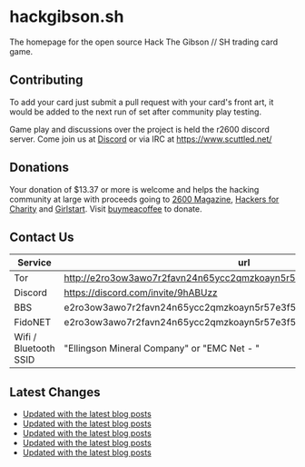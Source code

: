 # hackgibson.sh
The homepage for the open source Hack The Gibson // SH trading card game.


## Contributing

To add your card just submit a pull request with your card's front art, it would be added to the next run of set after community play testing.

Game play and discussions over the project is held the r2600 discord server. Come join us at [Discord](https://discord.com/invite/9hABUzz) or via IRC at https://www.scuttled.net/


## Donations

Your donation of $13.37 or more is welcome and helps the hacking community at large with proceeds going to [2600 Magazine](https://2600.com/), [Hackers for Charity](https://hackersforcharity.org) and [Girlstart](https://girlstart.org).  Visit [buymeacoffee](https://www.buymeacoffee.com/hackgibson.sh) to donate.


## Contact Us

Service | url
-|-
Tor | http://e2ro3ow3awo7r2favn24n65ycc2qmzkoayn5r57e3f56nvjwdcgg32ad.onion
Discord | https://discord.com/invite/9hABUzz
BBS | e2ro3ow3awo7r2favn24n65ycc2qmzkoayn5r57e3f56nvjwdcgg32ad.onion:23
FidoNET | e2ro3ow3awo7r2favn24n65ycc2qmzkoayn5r57e3f56nvjwdcgg32ad.onion:24554
Wifi / Bluetooth SSID | "Ellingson Mineral Company" or "EMC Net - <fidonet address>"

## Latest Changes
<!-- BLOG-POST-LIST:START -->
- [Updated with the latest blog posts](https://github.com/DFW2600/hackgibson.sh/commit/15b186149fce735aad73588780f4e30cd9e7c652)
- [Updated with the latest blog posts](https://github.com/DFW2600/hackgibson.sh/commit/2b6750739f975abd68a39097ba8832381c299ba5)
- [Updated with the latest blog posts](https://github.com/DFW2600/hackgibson.sh/commit/7148b6c00d76d6fdc6d030b5cfe74ae4bf63be50)
- [Updated with the latest blog posts](https://github.com/DFW2600/hackgibson.sh/commit/42939e475a097f0467d92a193964d5f53c555b8b)
- [Updated with the latest blog posts](https://github.com/DFW2600/hackgibson.sh/commit/a88ae7bd43d4239385f84d0ac7c4e7e3fcf836bc)
<!-- BLOG-POST-LIST:END -->
